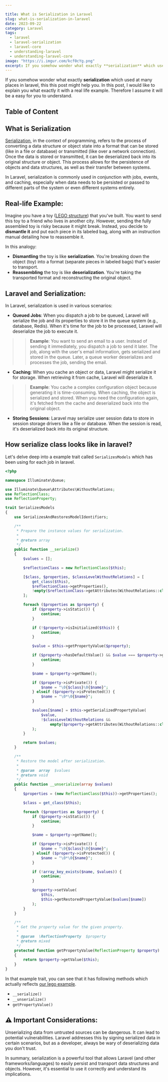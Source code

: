 ```yaml
---

title: What is Serialization in Laravel
slug: what-is-serialization-in-laravel
date: 2023-09-22
category: Laravel
tags:
  - laravel
  - laravel-serialization
  - laravel-core
  - understanding-laravel
  - understanding-laravel-core
image: "https://i.imgur.com/kcf0cYg.png"
excerpt: If you somehow wonder what exactly **serialization** which used at many places in laravel, this this post might help you. In this post, I would like to explain you what exactly it with a real life example. Therefore I assume it will be a easy for you to understand.
---
```


If you somehow wonder what exactly **serialization** which used at many places in laravel, this this post might help you. In this post, I would like to explain you what exactly it with a real life example. Therefore I assume it will be a easy for you to understand. 

## Table of Content

## What is Serialization
[Serialization](https://en.wikipedia.org/wiki/Serialization), in the context of programming, refers to the process of converting a data structure or object state into a format that can be stored (like in a file or database) or transmitted (like over a network connection). Once the data is stored or transmitted, it can be deserialized back into its original structure or object. This process allows for the persistence of objects and data structures, as well as their transfer between systems.

In Laravel, serialization is commonly used in conjunction with jobs, events, and caching, especially when data needs to be persisted or passed to different parts of the system or even different systems entirely.

## Real-life Example:
Imagine you have a toy ([LEGO structure](https://file.bricklink.com/19/2615/2615416.B34EDB37B038550B.png)) that you've built. You want to send this toy to a friend who lives in another city. However, sending the fully assembled toy is risky because it might break. Instead, you decide to **dismantle it** and put each piece in its labeled bag, along with an instruction manual detailing how to reassemble it.

In this analogy:
- **Dismantling** the toy is like **serialization**. You're breaking down the object (toy) into a format (separate pieces in labeled bags) that's easier to transport.
- **Reassembling** the toy is like **deserialization**. You're taking the transported format and reconstructing the original object.

## Laravel and Serialization:

In Laravel, serialization is used in various scenarios:

- **Queued Jobs**: When you dispatch a job to be queued, Laravel will serialize the job and its properties to store it in the queue system (e.g., database, Redis). When it's time for the job to be processed, Laravel will deserialize the job to execute it.

>> **Example**: You want to send an email to a user. Instead of sending it immediately, you dispatch a job to send it later. The job, along with the user's email information, gets serialized and stored in the queue. Later, a queue worker deserializes and processes the job, sending the email.

- **Caching**: When you cache an object or data, Laravel might serialize it for storage. When retrieving it from cache, Laravel will deserialize it.

>> **Example**: You cache a complex configuration object because generating it is time-consuming. When caching, the object is serialized and stored. When you need the configuration again, it's fetched from the cache and deserialized back into the original object.

- **Storing Sessions**: Laravel may serialize user session data to store in session storage drivers like a file or database. When the session is read, it's deserialized back into its original structure.


## How serialize class looks like in laravel?
Let's delve deep into a example trait called `SerializesModels` which has been using for each job in laravel.

```php
<?php

namespace Illuminate\Queue;

use Illuminate\Queue\Attributes\WithoutRelations;
use ReflectionClass;
use ReflectionProperty;

trait SerializesModels
{
    use SerializesAndRestoresModelIdentifiers;

    /**
     * Prepare the instance values for serialization.
     *
     * @return array
     */
    public function __serialize()
    {
        $values = [];

        $reflectionClass = new ReflectionClass($this);

        [$class, $properties, $classLevelWithoutRelations] = [
            get_class($this),
            $reflectionClass->getProperties(),
            !empty($reflectionClass->getAttributes(WithoutRelations::class)),
        ];

        foreach ($properties as $property) {
            if ($property->isStatic()) {
                continue;
            }

            if (!$property->isInitialized($this)) {
                continue;
            }

            $value = $this->getPropertyValue($property);

            if ($property->hasDefaultValue() && $value === $property->getDefaultValue()) {
                continue;
            }

            $name = $property->getName();

            if ($property->isPrivate()) {
                $name = "\0{$class}\0{$name}";
            } elseif ($property->isProtected()) {
                $name = "\0*\0{$name}";
            }

            $values[$name] = $this->getSerializedPropertyValue(
                $value,
                !$classLevelWithoutRelations &&
                    empty($property->getAttributes(WithoutRelations::class))
            );
        }

        return $values;
    }

    /**
     * Restore the model after serialization.
     *
     * @param  array  $values
     * @return void
     */
    public function __unserialize(array $values)
    {
        $properties = (new ReflectionClass($this))->getProperties();

        $class = get_class($this);

        foreach ($properties as $property) {
            if ($property->isStatic()) {
                continue;
            }

            $name = $property->getName();

            if ($property->isPrivate()) {
                $name = "\0{$class}\0{$name}";
            } elseif ($property->isProtected()) {
                $name = "\0*\0{$name}";
            }

            if (!array_key_exists($name, $values)) {
                continue;
            }

            $property->setValue(
                $this,
                $this->getRestoredPropertyValue($values[$name])
            );
        }
    }

    /**
     * Get the property value for the given property.
     *
     * @param  \ReflectionProperty  $property
     * @return mixed
     */
    protected function getPropertyValue(ReflectionProperty $property)
    {
        return $property->getValue($this);
    }
}

```

In that example trait, you can see that it has following methods which actually reflects [our lego example](#real-life-example). 
- `__serialize()`
- `__unserialize()`
- `getPropertyValue()`


## ⚠️ Important Considerations:
Unserializing data from untrusted sources can be dangerous. It can lead to potential vulnerabilities. Laravel addresses this by signing serialized data in certain scenarios, but as a developer, always be wary of deserializing data you don't trust.

In summary, serialization is a powerful tool that allows Laravel (and other frameworks/languages) to easily persist and transport data structures and objects. However, it's essential to use it correctly and understand its implications.
